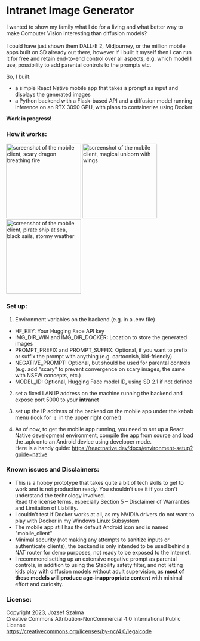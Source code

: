 # Intranet Image Generator
I wanted to show my family what I do for a living and what better way to make Computer Vision interesting than diffusion models?
<br><br>
I could have just shown them DALL-E 2, Midjourney, or the million mobile apps built on SD already out there, however if I built it myself then I can run it for free and retain end-to-end control over all aspects, e.g. which model I use, possibility to add parental controls to the prompts etc. <br>

So, I built: 
- a simple React Native mobile app that takes a prompt as input and displays the generated images
- a Python backend with a Flask-based API and a diffusion model running inference on an RTX 3090 GPU, with plans to containerize using Docker

<b>Work in progress!</b><br>


### How it works:

<img src="https://user-images.githubusercontent.com/96535232/228761106-7db94e6d-4402-4eaa-ac37-20e30a1c1106.jpg" alt="screenshot of the mobile client, scary dragon breathing fire" width=200> <img src="https://user-images.githubusercontent.com/96535232/228761183-760e9b1f-1c3d-47ee-89d5-3b7cfc00ead0.jpg" alt="screenshot of the mobile client, magical unicorn with wings" width=200> <img src="https://user-images.githubusercontent.com/96535232/228761221-7d97d4fc-5a00-4567-b6bb-d7e00184941f.jpg" alt="screenshot of the mobile client, pirate ship at sea, black sails, stormy weather" width=200>


### Set up: 
1. Environment variables on the backend (e.g. in a .env file) 
- HF_KEY: Your Hugging Face API key 
- IMG_DIR_WIN and IMG_DIR_DOCKER: Location to store the generated images
- PROMPT_PREFIX and PROMPT_SUFFIX: Optional, if you want to prefix or suffix the prompt with anything (e.g. cartoonish, kid-friendly)
- NEGATIVE_PROMPT: Optional, but should be used for parental controls (e.g. add "scary" to prevent convergence on scary images, the same with NSFW concepts, etc.)
- MODEL_ID: Optional, Hugging Face model ID, using SD 2.1 if not defined

2. set a fixed LAN IP address on the machine running the backend and expose port 5000 to your **intra**net

3. set up the IP address of the backend on the mobile app under the kebab menu (look for ⋮ in the upper right corner)

4. As of now, to get the mobile app running, you need to set up a React Native development environment, compile the app from source and load the .apk onto an Android device using developer mode.<br>
Here is a handy guide: https://reactnative.dev/docs/environment-setup?guide=native


### Known issues and Disclaimers:
- This is a hobby prototype that takes quite a bit of tech skills to get to work and is not production ready. You shouldn't use it if you don't understand the technology involved. <br>Read the license terms, especially Section 5 – Disclaimer of Warranties and Limitation of Liability.
- I couldn't test if Docker works at all, as my NVIDIA drivers do not want to play with Docker in my Windows Linux Subsystem
- The mobile app still has the default Android icon and is named "mobile_client"
- Minimal security (not making any attempts to sanitize inputs or authenticate clients), the backend is only intended to be used behind a NAT router for demo purposes, not ready to be exposed to the Internet. 
- I recommend setting up an extensive negative prompt as parental controls, in addition to using the Stability safety filter, and not letting kids play with diffusion models without adult supervision, as **most of these models will produce age-inappropriate content** with minimal effort and curiosity. 


### License:
Copyright 2023, Jozsef Szalma <br>
Creative Commons Attribution-NonCommercial 4.0 International Public License<br>
https://creativecommons.org/licenses/by-nc/4.0/legalcode

